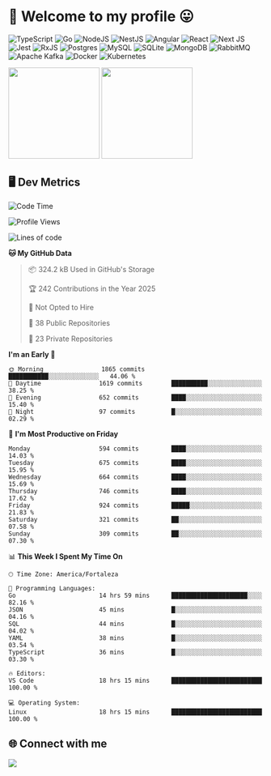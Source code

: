 # 🎉 Welcome to my profile 😛

![TypeScript](https://img.shields.io/badge/typescript-%23007ACC.svg?style=for-the-badge&logo=typescript&logoColor=white)
![Go](https://img.shields.io/badge/go-%2300ADD8.svg?style=for-the-badge&logo=go&logoColor=white)
![NodeJS](https://img.shields.io/badge/node.js-6DA55F?style=for-the-badge&logo=node.js&logoColor=white)
![NestJS](https://img.shields.io/badge/nestjs-%23E0234E.svg?style=for-the-badge&logo=nestjs&logoColor=white)
![Angular](https://img.shields.io/badge/angular-%23DD0031.svg?style=for-the-badge&logo=angular&logoColor=white)
![React](https://img.shields.io/badge/react-%2320232a.svg?style=for-the-badge&logo=react&logoColor=%2361DAFB)
![Next JS](https://img.shields.io/badge/Next-black?style=for-the-badge&logo=next.js&logoColor=white)
![Jest](https://img.shields.io/badge/-jest-%23C21325?style=for-the-badge&logo=jest&logoColor=white)
![RxJS](https://img.shields.io/badge/rxjs-%23B7178C.svg?style=for-the-badge&logo=reactivex&logoColor=white)
![Postgres](https://img.shields.io/badge/postgres-%23316192.svg?style=for-the-badge&logo=postgresql&logoColor=white)
![MySQL](https://img.shields.io/badge/mysql-4479A1.svg?style=for-the-badge&logo=mysql&logoColor=white)
![SQLite](https://img.shields.io/badge/sqlite-%2307405e.svg?style=for-the-badge&logo=sqlite&logoColor=white)
![MongoDB](https://img.shields.io/badge/MongoDB-%234ea94b.svg?style=for-the-badge&logo=mongodb&logoColor=white)
![RabbitMQ](https://img.shields.io/badge/Rabbitmq-FF6600?style=for-the-badge&logo=rabbitmq&logoColor=white)
![Apache Kafka](https://img.shields.io/badge/Apache%20Kafka-000?style=for-the-badge&logo=apachekafka)
![Docker](https://img.shields.io/badge/docker-%230db7ed.svg?style=for-the-badge&logo=docker&logoColor=white)
![Kubernetes](https://img.shields.io/badge/kubernetes-%23326ce5.svg?style=for-the-badge&logo=kubernetes&logoColor=white)

<div>
  <img height="180em" src="https://github-readme-stats.vercel.app/api?username=VinicciusSantos&include_all_commits=true&count_private=true&theme=github_dark"/>
  <img height="180em" src="https://github-readme-stats.vercel.app/api/top-langs/?username=VinicciusSantos&langs_count=6&layout=compact&include_all_commits=true&count_private=true&theme=github_dark"/>
</div>

## 🖥️ Dev Metrics

<!--START_SECTION:waka-->
![Code Time](http://img.shields.io/badge/Code%20Time-2%2C436%20hrs%2017%20mins-blue)

![Profile Views](http://img.shields.io/badge/Profile%20Views-0-blue)

![Lines of code](https://img.shields.io/badge/From%20Hello%20World%20I%27ve%20Written-5.7%20million%20lines%20of%20code-blue)

**🐱 My GitHub Data** 

> 📦 324.2 kB Used in GitHub's Storage 
 > 
> 🏆 242 Contributions in the Year 2025
 > 
> 🚫 Not Opted to Hire
 > 
> 📜 38 Public Repositories 
 > 
> 🔑 23 Private Repositories 
 > 
**I'm an Early 🐤** 

```text
🌞 Morning                1865 commits        ███████████░░░░░░░░░░░░░░   44.06 % 
🌆 Daytime                1619 commits        ██████████░░░░░░░░░░░░░░░   38.25 % 
🌃 Evening                652 commits         ████░░░░░░░░░░░░░░░░░░░░░   15.40 % 
🌙 Night                  97 commits          █░░░░░░░░░░░░░░░░░░░░░░░░   02.29 % 
```
📅 **I'm Most Productive on Friday** 

```text
Monday                   594 commits         ████░░░░░░░░░░░░░░░░░░░░░   14.03 % 
Tuesday                  675 commits         ████░░░░░░░░░░░░░░░░░░░░░   15.95 % 
Wednesday                664 commits         ████░░░░░░░░░░░░░░░░░░░░░   15.69 % 
Thursday                 746 commits         ████░░░░░░░░░░░░░░░░░░░░░   17.62 % 
Friday                   924 commits         █████░░░░░░░░░░░░░░░░░░░░   21.83 % 
Saturday                 321 commits         ██░░░░░░░░░░░░░░░░░░░░░░░   07.58 % 
Sunday                   309 commits         ██░░░░░░░░░░░░░░░░░░░░░░░   07.30 % 
```


📊 **This Week I Spent My Time On** 

```text
🕑︎ Time Zone: America/Fortaleza

💬 Programming Languages: 
Go                       14 hrs 59 mins      █████████████████████░░░░   82.16 % 
JSON                     45 mins             █░░░░░░░░░░░░░░░░░░░░░░░░   04.16 % 
SQL                      44 mins             █░░░░░░░░░░░░░░░░░░░░░░░░   04.02 % 
YAML                     38 mins             █░░░░░░░░░░░░░░░░░░░░░░░░   03.54 % 
TypeScript               36 mins             █░░░░░░░░░░░░░░░░░░░░░░░░   03.30 % 

🔥 Editors: 
VS Code                  18 hrs 15 mins      █████████████████████████   100.00 % 

💻 Operating System: 
Linux                    18 hrs 15 mins      █████████████████████████   100.00 % 
```


<!--END_SECTION:waka-->

## 🌐 Connect with me

<a href="https://www.linkedin.com/in/vinicius-guedes-b817aa223/"><img src="https://img.shields.io/badge/LinkedIn-0077B5?style=for-the-badge&logo=linkedin&logoColor=white"/></a>

